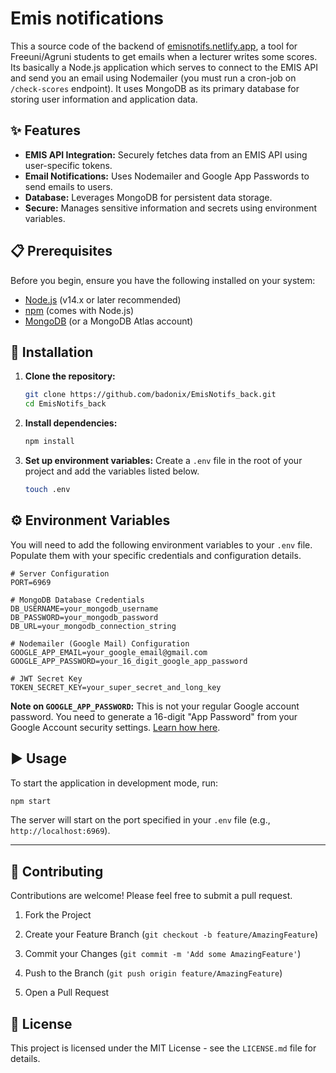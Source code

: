 # Emis notifications

This a source code of the backend of [emisnotifs.netlify.app](https://emisnotifs.netlify.app), a tool for Freeuni/Agruni students to get emails when a lecturer writes some scores. Its basically a Node.js application which serves to connect to the EMIS API and send you an email using Nodemailer (you must run a cron-job on `/check-scores` endpoint). It uses MongoDB as its primary database for storing user information and application data.

## ✨ Features

* **EMIS API Integration:** Securely fetches data from an EMIS API using user-specific tokens.
* **Email Notifications:** Uses Nodemailer and Google App Passwords to send emails to users.
* **Database:** Leverages MongoDB for persistent data storage.
* **Secure:** Manages sensitive information and secrets using environment variables.

## 📋 Prerequisites

Before you begin, ensure you have the following installed on your system:

* [Node.js](https://nodejs.org/en/) (v14.x or later recommended)
* [npm](https://www.npmjs.com/get-npm) (comes with Node.js)
* [MongoDB](https://www.mongodb.com/try/download/community) (or a MongoDB Atlas account)

## 🚀 Installation

1.  **Clone the repository:**
    ```bash
    git clone https://github.com/badonix/EmisNotifs_back.git
    cd EmisNotifs_back
    ```

2.  **Install dependencies:**
    ```bash
    npm install
    ```

3.  **Set up environment variables:**
    Create a `.env` file in the root of your project and add the variables listed below.
    ```bash
    touch .env
    ```

## ⚙️ Environment Variables

You will need to add the following environment variables to your `.env` file. Populate them with your specific credentials and configuration details.

```plaintext
# Server Configuration
PORT=6969

# MongoDB Database Credentials
DB_USERNAME=your_mongodb_username
DB_PASSWORD=your_mongodb_password
DB_URL=your_mongodb_connection_string

# Nodemailer (Google Mail) Configuration
GOOGLE_APP_EMAIL=your_google_email@gmail.com
GOOGLE_APP_PASSWORD=your_16_digit_google_app_password

# JWT Secret Key
TOKEN_SECRET_KEY=your_super_secret_and_long_key
```

**Note on `GOOGLE_APP_PASSWORD`:** This is not your regular Google account password. You need to generate a 16-digit "App Password" from your Google Account security settings. [Learn how here](https://support.google.com/accounts/answer/185833).

## ▶️ Usage

To start the application in development mode, run:

```bash
npm start
```

The server will start on the port specified in your `.env` file (e.g., `http://localhost:6969`).

---

## 🤝 Contributing

Contributions are welcome! Please feel free to submit a pull request.

1.  Fork the Project

2.  Create your Feature Branch (`git checkout -b feature/AmazingFeature`)
3.  Commit your Changes (`git commit -m 'Add some AmazingFeature'`)
4.  Push to the Branch (`git push origin feature/AmazingFeature`)
5.  Open a Pull Request

## 📄 License

This project is licensed under the MIT License - see the `LICENSE.md` file for details.
